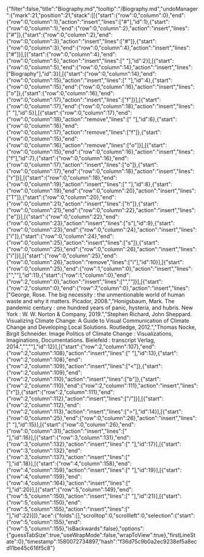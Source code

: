 {"filter":false,"title":"Biography.md","tooltip":"/Biography.md","undoManager":{"mark":21,"position":21,"stack":[[{"start":{"row":0,"column":0},"end":{"row":0,"column":1},"action":"insert","lines":["#"],"id":1},{"start":{"row":0,"column":1},"end":{"row":0,"column":2},"action":"insert","lines":["#"]},{"start":{"row":0,"column":2},"end":{"row":0,"column":3},"action":"insert","lines":["#"]},{"start":{"row":0,"column":3},"end":{"row":0,"column":4},"action":"insert","lines":["#"]}],[{"start":{"row":0,"column":4},"end":{"row":0,"column":5},"action":"insert","lines":[" "],"id":2}],[{"start":{"row":0,"column":5},"end":{"row":0,"column":14},"action":"insert","lines":["Biography"],"id":3}],[{"start":{"row":0,"column":14},"end":{"row":0,"column":15},"action":"insert","lines":[" "],"id":4},{"start":{"row":0,"column":15},"end":{"row":0,"column":16},"action":"insert","lines":["o"]},{"start":{"row":0,"column":16},"end":{"row":0,"column":17},"action":"insert","lines":["f"]}],[{"start":{"row":0,"column":17},"end":{"row":0,"column":18},"action":"insert","lines":[" "],"id":5}],[{"start":{"row":0,"column":17},"end":{"row":0,"column":18},"action":"remove","lines":[" "],"id":6},{"start":{"row":0,"column":16},"end":{"row":0,"column":17},"action":"remove","lines":["f"]},{"start":{"row":0,"column":15},"end":{"row":0,"column":16},"action":"remove","lines":["o"]}],[{"start":{"row":0,"column":15},"end":{"row":0,"column":16},"action":"insert","lines":["f"],"id":7},{"start":{"row":0,"column":16},"end":{"row":0,"column":17},"action":"insert","lines":["o"]},{"start":{"row":0,"column":17},"end":{"row":0,"column":18},"action":"insert","lines":["r"]}],[{"start":{"row":0,"column":18},"end":{"row":0,"column":19},"action":"insert","lines":[" "],"id":8},{"start":{"row":0,"column":19},"end":{"row":0,"column":20},"action":"insert","lines":["T"]},{"start":{"row":0,"column":20},"end":{"row":0,"column":21},"action":"insert","lines":["h"]},{"start":{"row":0,"column":21},"end":{"row":0,"column":22},"action":"insert","lines":["e"]}],[{"start":{"row":0,"column":22},"end":{"row":0,"column":23},"action":"insert","lines":["s"],"id":9},{"start":{"row":0,"column":23},"end":{"row":0,"column":24},"action":"insert","lines":["i"]},{"start":{"row":0,"column":24},"end":{"row":0,"column":25},"action":"insert","lines":["s"]},{"start":{"row":0,"column":25},"end":{"row":0,"column":26},"action":"insert","lines":["i"]}],[{"start":{"row":0,"column":25},"end":{"row":0,"column":26},"action":"remove","lines":["i"],"id":10}],[{"start":{"row":0,"column":25},"end":{"row":1,"column":0},"action":"insert","lines":["",""],"id":11},{"start":{"row":1,"column":0},"end":{"row":2,"column":0},"action":"insert","lines":["",""]}],[{"start":{"row":2,"column":0},"end":{"row":7,"column":0},"action":"insert","lines":["George, Rose. The big necessity : the unmentionable world of human waste and why it matters. Picador, 2008.","Honigsbaum, Mark. The pandemic century : one hundred years of panic, hysteria, and hubris. New York : W. W. Norton & Company, 2019.","Stephen Richard, John Sheppard. Visualizing Climate Change: A Guide to Visual Communication of Climate Change and Developing Local Solutions. Routledge, 2012.","Thomas Nocke, Birgit Schneider. Image Politics of Climate Change : Visualizations, Imaginations, Documentations. Bielefeld : transcript Verlag, 2014.","",""],"id":12}],[{"start":{"row":2,"column":107},"end":{"row":2,"column":108},"action":"insert","lines":[" "],"id":13},{"start":{"row":2,"column":108},"end":{"row":2,"column":109},"action":"insert","lines":["<"]},{"start":{"row":2,"column":109},"end":{"row":2,"column":110},"action":"insert","lines":["b"]},{"start":{"row":2,"column":110},"end":{"row":2,"column":111},"action":"insert","lines":["r"]},{"start":{"row":2,"column":111},"end":{"row":2,"column":112},"action":"insert","lines":["/"]}],[{"start":{"row":2,"column":112},"end":{"row":2,"column":113},"action":"insert","lines":[">"],"id":14}],[{"start":{"row":0,"column":25},"end":{"row":0,"column":26},"action":"insert","lines":[" "],"id":15}],[{"start":{"row":0,"column":26},"end":{"row":0,"column":31},"action":"insert","lines":["<br/>"],"id":16}],[{"start":{"row":3,"column":131},"end":{"row":3,"column":132},"action":"insert","lines":[" "],"id":17}],[{"start":{"row":3,"column":132},"end":{"row":3,"column":137},"action":"insert","lines":["<br/>"],"id":18}],[{"start":{"row":4,"column":158},"end":{"row":4,"column":159},"action":"insert","lines":[" "],"id":19}],[{"start":{"row":4,"column":159},"end":{"row":4,"column":164},"action":"insert","lines":["<br/>"],"id":20}],[{"start":{"row":5,"column":149},"end":{"row":5,"column":150},"action":"insert","lines":[" "],"id":21}],[{"start":{"row":5,"column":150},"end":{"row":5,"column":155},"action":"insert","lines":["<br/>"],"id":22}]]},"ace":{"folds":[],"scrolltop":0,"scrollleft":0,"selection":{"start":{"row":5,"column":155},"end":{"row":5,"column":155},"isBackwards":false},"options":{"guessTabSize":true,"useWrapMode":false,"wrapToView":true},"firstLineState":0},"timestamp":1580072734897,"hash":"f36d75c9b0a2ec9238ef5a8ecd11be45c616f5c8"}